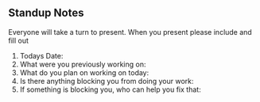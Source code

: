 ## Standup Notes

Everyone will take a turn to present. When you present please include and fill out

1. Todays Date:
2. What were you previously working on:
3. What do you plan on working on today: 
4. Is there anything blocking you from doing your work:
5. If something is blocking you, who can help you fix that:

